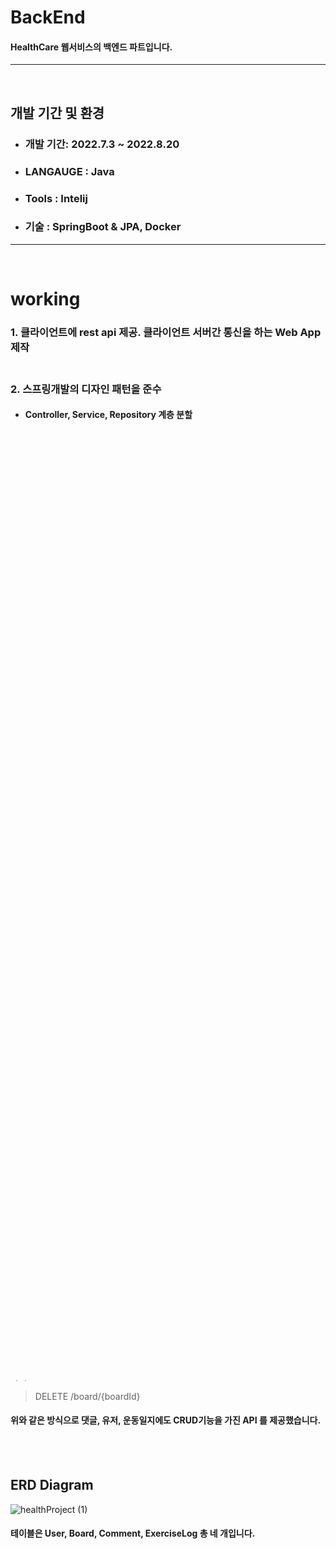 # BackEnd <br>
#### HealthCare 웹서비스의 백엔드 파트입니다.
---------------------------------
<br> 

## 개발 기간 및 환경
+ ### 개발 기간: 2022.7.3 ~ 2022.8.20
+ ### LANGAUGE : Java
+ ### Tools : Intelij
+ ### 기술 : SpringBoot & JPA, Docker
---------------------------------
<br> 

# working
### 1. 클라이언트에 rest api 제공. 클라이언트 서버간 통신을 하는 Web App 제작 <br><br>
### 2. 스프링개발의 디자인 패턴을 준수 <br>
+ #### Controller, Service, Repository 계층 분할
+ #### DTO 를 통해 개발의 확장성을 유연하게 함
+ #### exception handler 를 통한 예외처리 <br><br>
### 3. JPA를 통해 데이터베이스 구축 <br><br>
<br>

# 배포 및 실행
### aws ec2, docker <br><br> 
#### http://3.34.217.132:8080/ 로 접속가능합니다.
<br>
위의 홈페이지로 접속 가능하나, ec2가 무료버전(t2.micro) 이므로 성능이 매우약해 서버가 다운될 가능성이 있습니다. <br>
따라서 접속이 불가한 최악의 경우 경우 다음과 같이 실행해주시기 바랍니다. <br><br>

### docker로 실행
#### 컴퓨터에 Docker Desktop 이 설치되어 있어야 합니다. 도커 데스크탑을 실행해줍니다.
#### 최초 실행 시
: 터미널을 열어 다음 명령어를 복붙합니다.
> docker run -it --name app -p 8080:8080 matt1235/healthcare_web:0.0.1 bash
<br>
실행되면, localhost:8080으로 접속하면 끝입니다.

--------------------------------- 

<br><br> 
# 기능
### 유저 회원가입.
### 로그인 & 로그아웃
### 게시판 작성. 해당 게시판에 댓글 작성 기능
### 달력에 원하는 날짜를 클릭해 사용자가 운동을 기록하는 기능

---------------------------------

<br><br>
# rest api
### ex) Board (게시판) <br> 
생성  
> POST /board <br>

조회 
> GET /board <br>
  GET /board/{boardId} <br>
  
수정
> PATCH /board/{boardId} <br> 

삭제 
> DELETE /board/{boardId} <br> 

#### 위와 같은 방식으로 댓글, 유저, 운동일지에도 CRUD기능을 가진 API 를 제공했습니다.


<br><br>
## ERD Diagram
![healthProject (1)](https://user-images.githubusercontent.com/85045177/186178101-06fecd08-eed2-4867-bed4-2d861c06c32d.png) <br>
#### 테이블은 User, Board, Comment, ExerciseLog 총 네 개입니다.
